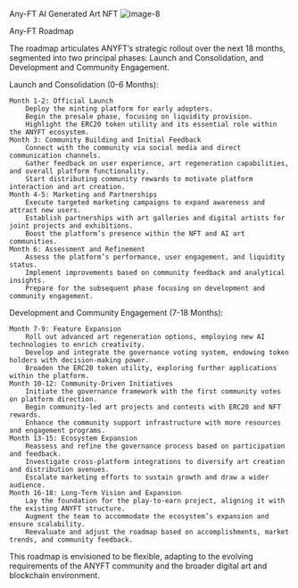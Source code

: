 Any-FT
AI Generated Art NFT
![image-8](https://github.com/AnyFT-AI-NFT/Public_Files/assets/89907172/cb61fe3c-7457-435c-bb98-881f9212e063)

Any-FT
Roadmap

The roadmap articulates ANYFT’s strategic rollout over the next 18 months, segmented into two principal phases: Launch and Consolidation, and Development and Community Engagement.

Launch and Consolidation (0-6 Months):

    Month 1-2: Official Launch
        Deploy the minting platform for early adopters.
        Begin the presale phase, focusing on liquidity provision.
        Highlight the ERC20 token utility and its essential role within the ANYFT ecosystem.
    Month 3: Community Building and Initial Feedback
        Connect with the community via social media and direct communication channels.
        Gather feedback on user experience, art regeneration capabilities, and overall platform functionality.
        Start distributing community rewards to motivate platform interaction and art creation.
    Month 4-5: Marketing and Partnerships
        Execute targeted marketing campaigns to expand awareness and attract new users.
        Establish partnerships with art galleries and digital artists for joint projects and exhibitions.
        Boost the platform’s presence within the NFT and AI art communities.
    Month 6: Assessment and Refinement
        Assess the platform’s performance, user engagement, and liquidity status.
        Implement improvements based on community feedback and analytical insights.
        Prepare for the subsequent phase focusing on development and community engagement.

Development and Community Engagement (7-18 Months):

    Month 7-9: Feature Expansion
        Roll out advanced art regeneration options, employing new AI technologies to enrich creativity.
        Develop and integrate the governance voting system, endowing token holders with decision-making power.
        Broaden the ERC20 token utility, exploring further applications within the platform.
    Month 10-12: Community-Driven Initiatives
        Initiate the governance framework with the first community votes on platform direction.
        Begin community-led art projects and contests with ERC20 and NFT rewards.
        Enhance the community support infrastructure with more resources and engagement programs.
    Month 13-15: Ecosystem Expansion
        Reassess and refine the governance process based on participation and feedback.
        Investigate cross-platform integrations to diversify art creation and distribution avenues.
        Escalate marketing efforts to sustain growth and draw a wider audience.
    Month 16-18: Long-Term Vision and Expansion
        Lay the foundation for the play-to-earn project, aligning it with the existing ANYFT structure.
        Augment the team to accommodate the ecosystem’s expansion and ensure scalability.
        Reevaluate and adjust the roadmap based on accomplishments, market trends, and community feedback.

This roadmap is envisioned to be flexible, adapting to the evolving requirements of the ANYFT community and the broader digital art and blockchain environment.
